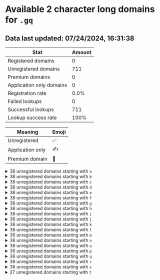 # Available 2 character long domains for `.gq`

## Data last updated: 07/24/2024, 16:31:38

|Stat|Amount|
|--|--|
|Registered domains|0|
|Unregistered domains|711|
|Premium domains|0|
|Application only domains|0|
|Registration rate|0.0%|
|Failed lookups|0|
|Successful lookups|711|
|Lookup success rate|100%|


|Meaning|Emoji|
|--|--|
|Unregistered|:white_check_mark:|
|Application only|:writing_hand:|
|Premium domain|:gem:|

<details>
<summary>36 unregistered domains starting with <bold><code>a</code></bold></summary>

|Type|Domain|
|--|--|
|:white_check_mark:|`a0.gq`|
|:white_check_mark:|`a1.gq`|
|:white_check_mark:|`a2.gq`|
|:white_check_mark:|`a3.gq`|
|:white_check_mark:|`a4.gq`|
|:white_check_mark:|`a5.gq`|
|:white_check_mark:|`a6.gq`|
|:white_check_mark:|`a7.gq`|
|:white_check_mark:|`a8.gq`|
|:white_check_mark:|`a9.gq`|
|:white_check_mark:|`aa.gq`|
|:white_check_mark:|`ab.gq`|
|:white_check_mark:|`ac.gq`|
|:white_check_mark:|`ad.gq`|
|:white_check_mark:|`ae.gq`|
|:white_check_mark:|`af.gq`|
|:white_check_mark:|`ag.gq`|
|:white_check_mark:|`ah.gq`|
|:white_check_mark:|`ai.gq`|
|:white_check_mark:|`aj.gq`|
|:white_check_mark:|`ak.gq`|
|:white_check_mark:|`al.gq`|
|:white_check_mark:|`am.gq`|
|:white_check_mark:|`an.gq`|
|:white_check_mark:|`ao.gq`|
|:white_check_mark:|`ap.gq`|
|:white_check_mark:|`aq.gq`|
|:white_check_mark:|`ar.gq`|
|:white_check_mark:|`as.gq`|
|:white_check_mark:|`at.gq`|
|:white_check_mark:|`au.gq`|
|:white_check_mark:|`av.gq`|
|:white_check_mark:|`aw.gq`|
|:white_check_mark:|`ax.gq`|
|:white_check_mark:|`ay.gq`|
|:white_check_mark:|`az.gq`|
</details>
<details>
<summary>36 unregistered domains starting with <bold><code>b</code></bold></summary>

|Type|Domain|
|--|--|
|:white_check_mark:|`b0.gq`|
|:white_check_mark:|`b1.gq`|
|:white_check_mark:|`b2.gq`|
|:white_check_mark:|`b3.gq`|
|:white_check_mark:|`b4.gq`|
|:white_check_mark:|`b5.gq`|
|:white_check_mark:|`b6.gq`|
|:white_check_mark:|`b7.gq`|
|:white_check_mark:|`b8.gq`|
|:white_check_mark:|`b9.gq`|
|:white_check_mark:|`ba.gq`|
|:white_check_mark:|`bb.gq`|
|:white_check_mark:|`bc.gq`|
|:white_check_mark:|`bd.gq`|
|:white_check_mark:|`be.gq`|
|:white_check_mark:|`bf.gq`|
|:white_check_mark:|`bg.gq`|
|:white_check_mark:|`bh.gq`|
|:white_check_mark:|`bi.gq`|
|:white_check_mark:|`bj.gq`|
|:white_check_mark:|`bk.gq`|
|:white_check_mark:|`bl.gq`|
|:white_check_mark:|`bm.gq`|
|:white_check_mark:|`bn.gq`|
|:white_check_mark:|`bo.gq`|
|:white_check_mark:|`bp.gq`|
|:white_check_mark:|`bq.gq`|
|:white_check_mark:|`br.gq`|
|:white_check_mark:|`bs.gq`|
|:white_check_mark:|`bt.gq`|
|:white_check_mark:|`bu.gq`|
|:white_check_mark:|`bv.gq`|
|:white_check_mark:|`bw.gq`|
|:white_check_mark:|`bx.gq`|
|:white_check_mark:|`by.gq`|
|:white_check_mark:|`bz.gq`|
</details>
<details>
<summary>36 unregistered domains starting with <bold><code>c</code></bold></summary>

|Type|Domain|
|--|--|
|:white_check_mark:|`c0.gq`|
|:white_check_mark:|`c1.gq`|
|:white_check_mark:|`c2.gq`|
|:white_check_mark:|`c3.gq`|
|:white_check_mark:|`c4.gq`|
|:white_check_mark:|`c5.gq`|
|:white_check_mark:|`c6.gq`|
|:white_check_mark:|`c7.gq`|
|:white_check_mark:|`c8.gq`|
|:white_check_mark:|`c9.gq`|
|:white_check_mark:|`ca.gq`|
|:white_check_mark:|`cb.gq`|
|:white_check_mark:|`cc.gq`|
|:white_check_mark:|`cd.gq`|
|:white_check_mark:|`ce.gq`|
|:white_check_mark:|`cf.gq`|
|:white_check_mark:|`cg.gq`|
|:white_check_mark:|`ch.gq`|
|:white_check_mark:|`ci.gq`|
|:white_check_mark:|`cj.gq`|
|:white_check_mark:|`ck.gq`|
|:white_check_mark:|`cl.gq`|
|:white_check_mark:|`cm.gq`|
|:white_check_mark:|`cn.gq`|
|:white_check_mark:|`co.gq`|
|:white_check_mark:|`cp.gq`|
|:white_check_mark:|`cq.gq`|
|:white_check_mark:|`cr.gq`|
|:white_check_mark:|`cs.gq`|
|:white_check_mark:|`ct.gq`|
|:white_check_mark:|`cu.gq`|
|:white_check_mark:|`cv.gq`|
|:white_check_mark:|`cw.gq`|
|:white_check_mark:|`cx.gq`|
|:white_check_mark:|`cy.gq`|
|:white_check_mark:|`cz.gq`|
</details>
<details>
<summary>36 unregistered domains starting with <bold><code>d</code></bold></summary>

|Type|Domain|
|--|--|
|:white_check_mark:|`d0.gq`|
|:white_check_mark:|`d1.gq`|
|:white_check_mark:|`d2.gq`|
|:white_check_mark:|`d3.gq`|
|:white_check_mark:|`d4.gq`|
|:white_check_mark:|`d5.gq`|
|:white_check_mark:|`d6.gq`|
|:white_check_mark:|`d7.gq`|
|:white_check_mark:|`d8.gq`|
|:white_check_mark:|`d9.gq`|
|:white_check_mark:|`da.gq`|
|:white_check_mark:|`db.gq`|
|:white_check_mark:|`dc.gq`|
|:white_check_mark:|`dd.gq`|
|:white_check_mark:|`de.gq`|
|:white_check_mark:|`df.gq`|
|:white_check_mark:|`dg.gq`|
|:white_check_mark:|`dh.gq`|
|:white_check_mark:|`di.gq`|
|:white_check_mark:|`dj.gq`|
|:white_check_mark:|`dk.gq`|
|:white_check_mark:|`dl.gq`|
|:white_check_mark:|`dm.gq`|
|:white_check_mark:|`dn.gq`|
|:white_check_mark:|`do.gq`|
|:white_check_mark:|`dp.gq`|
|:white_check_mark:|`dq.gq`|
|:white_check_mark:|`dr.gq`|
|:white_check_mark:|`ds.gq`|
|:white_check_mark:|`dt.gq`|
|:white_check_mark:|`du.gq`|
|:white_check_mark:|`dv.gq`|
|:white_check_mark:|`dw.gq`|
|:white_check_mark:|`dx.gq`|
|:white_check_mark:|`dy.gq`|
|:white_check_mark:|`dz.gq`|
</details>
<details>
<summary>36 unregistered domains starting with <bold><code>e</code></bold></summary>

|Type|Domain|
|--|--|
|:white_check_mark:|`e0.gq`|
|:white_check_mark:|`e1.gq`|
|:white_check_mark:|`e2.gq`|
|:white_check_mark:|`e3.gq`|
|:white_check_mark:|`e4.gq`|
|:white_check_mark:|`e5.gq`|
|:white_check_mark:|`e6.gq`|
|:white_check_mark:|`e7.gq`|
|:white_check_mark:|`e8.gq`|
|:white_check_mark:|`e9.gq`|
|:white_check_mark:|`ea.gq`|
|:white_check_mark:|`eb.gq`|
|:white_check_mark:|`ec.gq`|
|:white_check_mark:|`ed.gq`|
|:white_check_mark:|`ee.gq`|
|:white_check_mark:|`ef.gq`|
|:white_check_mark:|`eg.gq`|
|:white_check_mark:|`eh.gq`|
|:white_check_mark:|`ei.gq`|
|:white_check_mark:|`ej.gq`|
|:white_check_mark:|`ek.gq`|
|:white_check_mark:|`el.gq`|
|:white_check_mark:|`em.gq`|
|:white_check_mark:|`en.gq`|
|:white_check_mark:|`eo.gq`|
|:white_check_mark:|`ep.gq`|
|:white_check_mark:|`eq.gq`|
|:white_check_mark:|`er.gq`|
|:white_check_mark:|`es.gq`|
|:white_check_mark:|`et.gq`|
|:white_check_mark:|`eu.gq`|
|:white_check_mark:|`ev.gq`|
|:white_check_mark:|`ew.gq`|
|:white_check_mark:|`ex.gq`|
|:white_check_mark:|`ey.gq`|
|:white_check_mark:|`ez.gq`|
</details>
<details>
<summary>36 unregistered domains starting with <bold><code>f</code></bold></summary>

|Type|Domain|
|--|--|
|:white_check_mark:|`f0.gq`|
|:white_check_mark:|`f1.gq`|
|:white_check_mark:|`f2.gq`|
|:white_check_mark:|`f3.gq`|
|:white_check_mark:|`f4.gq`|
|:white_check_mark:|`f5.gq`|
|:white_check_mark:|`f6.gq`|
|:white_check_mark:|`f7.gq`|
|:white_check_mark:|`f8.gq`|
|:white_check_mark:|`f9.gq`|
|:white_check_mark:|`fa.gq`|
|:white_check_mark:|`fb.gq`|
|:white_check_mark:|`fc.gq`|
|:white_check_mark:|`fd.gq`|
|:white_check_mark:|`fe.gq`|
|:white_check_mark:|`ff.gq`|
|:white_check_mark:|`fg.gq`|
|:white_check_mark:|`fh.gq`|
|:white_check_mark:|`fi.gq`|
|:white_check_mark:|`fj.gq`|
|:white_check_mark:|`fk.gq`|
|:white_check_mark:|`fl.gq`|
|:white_check_mark:|`fm.gq`|
|:white_check_mark:|`fn.gq`|
|:white_check_mark:|`fo.gq`|
|:white_check_mark:|`fp.gq`|
|:white_check_mark:|`fq.gq`|
|:white_check_mark:|`fr.gq`|
|:white_check_mark:|`fs.gq`|
|:white_check_mark:|`ft.gq`|
|:white_check_mark:|`fu.gq`|
|:white_check_mark:|`fv.gq`|
|:white_check_mark:|`fw.gq`|
|:white_check_mark:|`fx.gq`|
|:white_check_mark:|`fy.gq`|
|:white_check_mark:|`fz.gq`|
</details>
<details>
<summary>36 unregistered domains starting with <bold><code>g</code></bold></summary>

|Type|Domain|
|--|--|
|:white_check_mark:|`g0.gq`|
|:white_check_mark:|`g1.gq`|
|:white_check_mark:|`g2.gq`|
|:white_check_mark:|`g3.gq`|
|:white_check_mark:|`g4.gq`|
|:white_check_mark:|`g5.gq`|
|:white_check_mark:|`g6.gq`|
|:white_check_mark:|`g7.gq`|
|:white_check_mark:|`g8.gq`|
|:white_check_mark:|`g9.gq`|
|:white_check_mark:|`ga.gq`|
|:white_check_mark:|`gb.gq`|
|:white_check_mark:|`gc.gq`|
|:white_check_mark:|`gd.gq`|
|:white_check_mark:|`ge.gq`|
|:white_check_mark:|`gf.gq`|
|:white_check_mark:|`gg.gq`|
|:white_check_mark:|`gh.gq`|
|:white_check_mark:|`gi.gq`|
|:white_check_mark:|`gj.gq`|
|:white_check_mark:|`gk.gq`|
|:white_check_mark:|`gl.gq`|
|:white_check_mark:|`gm.gq`|
|:white_check_mark:|`gn.gq`|
|:white_check_mark:|`go.gq`|
|:white_check_mark:|`gp.gq`|
|:white_check_mark:|`gq.gq`|
|:white_check_mark:|`gr.gq`|
|:white_check_mark:|`gs.gq`|
|:white_check_mark:|`gt.gq`|
|:white_check_mark:|`gu.gq`|
|:white_check_mark:|`gv.gq`|
|:white_check_mark:|`gw.gq`|
|:white_check_mark:|`gx.gq`|
|:white_check_mark:|`gy.gq`|
|:white_check_mark:|`gz.gq`|
</details>
<details>
<summary>36 unregistered domains starting with <bold><code>h</code></bold></summary>

|Type|Domain|
|--|--|
|:white_check_mark:|`h0.gq`|
|:white_check_mark:|`h1.gq`|
|:white_check_mark:|`h2.gq`|
|:white_check_mark:|`h3.gq`|
|:white_check_mark:|`h4.gq`|
|:white_check_mark:|`h5.gq`|
|:white_check_mark:|`h6.gq`|
|:white_check_mark:|`h7.gq`|
|:white_check_mark:|`h8.gq`|
|:white_check_mark:|`h9.gq`|
|:white_check_mark:|`ha.gq`|
|:white_check_mark:|`hb.gq`|
|:white_check_mark:|`hc.gq`|
|:white_check_mark:|`hd.gq`|
|:white_check_mark:|`he.gq`|
|:white_check_mark:|`hf.gq`|
|:white_check_mark:|`hg.gq`|
|:white_check_mark:|`hh.gq`|
|:white_check_mark:|`hi.gq`|
|:white_check_mark:|`hj.gq`|
|:white_check_mark:|`hk.gq`|
|:white_check_mark:|`hl.gq`|
|:white_check_mark:|`hm.gq`|
|:white_check_mark:|`hn.gq`|
|:white_check_mark:|`ho.gq`|
|:white_check_mark:|`hp.gq`|
|:white_check_mark:|`hq.gq`|
|:white_check_mark:|`hr.gq`|
|:white_check_mark:|`hs.gq`|
|:white_check_mark:|`ht.gq`|
|:white_check_mark:|`hu.gq`|
|:white_check_mark:|`hv.gq`|
|:white_check_mark:|`hw.gq`|
|:white_check_mark:|`hx.gq`|
|:white_check_mark:|`hy.gq`|
|:white_check_mark:|`hz.gq`|
</details>
<details>
<summary>36 unregistered domains starting with <bold><code>i</code></bold></summary>

|Type|Domain|
|--|--|
|:white_check_mark:|`i0.gq`|
|:white_check_mark:|`i1.gq`|
|:white_check_mark:|`i2.gq`|
|:white_check_mark:|`i3.gq`|
|:white_check_mark:|`i4.gq`|
|:white_check_mark:|`i5.gq`|
|:white_check_mark:|`i6.gq`|
|:white_check_mark:|`i7.gq`|
|:white_check_mark:|`i8.gq`|
|:white_check_mark:|`i9.gq`|
|:white_check_mark:|`ia.gq`|
|:white_check_mark:|`ib.gq`|
|:white_check_mark:|`ic.gq`|
|:white_check_mark:|`id.gq`|
|:white_check_mark:|`ie.gq`|
|:white_check_mark:|`if.gq`|
|:white_check_mark:|`ig.gq`|
|:white_check_mark:|`ih.gq`|
|:white_check_mark:|`ii.gq`|
|:white_check_mark:|`ij.gq`|
|:white_check_mark:|`ik.gq`|
|:white_check_mark:|`il.gq`|
|:white_check_mark:|`im.gq`|
|:white_check_mark:|`in.gq`|
|:white_check_mark:|`io.gq`|
|:white_check_mark:|`ip.gq`|
|:white_check_mark:|`iq.gq`|
|:white_check_mark:|`ir.gq`|
|:white_check_mark:|`is.gq`|
|:white_check_mark:|`it.gq`|
|:white_check_mark:|`iu.gq`|
|:white_check_mark:|`iv.gq`|
|:white_check_mark:|`iw.gq`|
|:white_check_mark:|`ix.gq`|
|:white_check_mark:|`iy.gq`|
|:white_check_mark:|`iz.gq`|
</details>
<details>
<summary>36 unregistered domains starting with <bold><code>j</code></bold></summary>

|Type|Domain|
|--|--|
|:white_check_mark:|`j0.gq`|
|:white_check_mark:|`j1.gq`|
|:white_check_mark:|`j2.gq`|
|:white_check_mark:|`j3.gq`|
|:white_check_mark:|`j4.gq`|
|:white_check_mark:|`j5.gq`|
|:white_check_mark:|`j6.gq`|
|:white_check_mark:|`j7.gq`|
|:white_check_mark:|`j8.gq`|
|:white_check_mark:|`j9.gq`|
|:white_check_mark:|`ja.gq`|
|:white_check_mark:|`jb.gq`|
|:white_check_mark:|`jc.gq`|
|:white_check_mark:|`jd.gq`|
|:white_check_mark:|`je.gq`|
|:white_check_mark:|`jf.gq`|
|:white_check_mark:|`jg.gq`|
|:white_check_mark:|`jh.gq`|
|:white_check_mark:|`ji.gq`|
|:white_check_mark:|`jj.gq`|
|:white_check_mark:|`jk.gq`|
|:white_check_mark:|`jl.gq`|
|:white_check_mark:|`jm.gq`|
|:white_check_mark:|`jn.gq`|
|:white_check_mark:|`jo.gq`|
|:white_check_mark:|`jp.gq`|
|:white_check_mark:|`jq.gq`|
|:white_check_mark:|`jr.gq`|
|:white_check_mark:|`js.gq`|
|:white_check_mark:|`jt.gq`|
|:white_check_mark:|`ju.gq`|
|:white_check_mark:|`jv.gq`|
|:white_check_mark:|`jw.gq`|
|:white_check_mark:|`jx.gq`|
|:white_check_mark:|`jy.gq`|
|:white_check_mark:|`jz.gq`|
</details>
<details>
<summary>36 unregistered domains starting with <bold><code>k</code></bold></summary>

|Type|Domain|
|--|--|
|:white_check_mark:|`k0.gq`|
|:white_check_mark:|`k1.gq`|
|:white_check_mark:|`k2.gq`|
|:white_check_mark:|`k3.gq`|
|:white_check_mark:|`k4.gq`|
|:white_check_mark:|`k5.gq`|
|:white_check_mark:|`k6.gq`|
|:white_check_mark:|`k7.gq`|
|:white_check_mark:|`k8.gq`|
|:white_check_mark:|`k9.gq`|
|:white_check_mark:|`ka.gq`|
|:white_check_mark:|`kb.gq`|
|:white_check_mark:|`kc.gq`|
|:white_check_mark:|`kd.gq`|
|:white_check_mark:|`ke.gq`|
|:white_check_mark:|`kf.gq`|
|:white_check_mark:|`kg.gq`|
|:white_check_mark:|`kh.gq`|
|:white_check_mark:|`ki.gq`|
|:white_check_mark:|`kj.gq`|
|:white_check_mark:|`kk.gq`|
|:white_check_mark:|`kl.gq`|
|:white_check_mark:|`km.gq`|
|:white_check_mark:|`kn.gq`|
|:white_check_mark:|`ko.gq`|
|:white_check_mark:|`kp.gq`|
|:white_check_mark:|`kq.gq`|
|:white_check_mark:|`kr.gq`|
|:white_check_mark:|`ks.gq`|
|:white_check_mark:|`kt.gq`|
|:white_check_mark:|`ku.gq`|
|:white_check_mark:|`kv.gq`|
|:white_check_mark:|`kw.gq`|
|:white_check_mark:|`kx.gq`|
|:white_check_mark:|`ky.gq`|
|:white_check_mark:|`kz.gq`|
</details>
<details>
<summary>36 unregistered domains starting with <bold><code>l</code></bold></summary>

|Type|Domain|
|--|--|
|:white_check_mark:|`l0.gq`|
|:white_check_mark:|`l1.gq`|
|:white_check_mark:|`l2.gq`|
|:white_check_mark:|`l3.gq`|
|:white_check_mark:|`l4.gq`|
|:white_check_mark:|`l5.gq`|
|:white_check_mark:|`l6.gq`|
|:white_check_mark:|`l7.gq`|
|:white_check_mark:|`l8.gq`|
|:white_check_mark:|`l9.gq`|
|:white_check_mark:|`la.gq`|
|:white_check_mark:|`lb.gq`|
|:white_check_mark:|`lc.gq`|
|:white_check_mark:|`ld.gq`|
|:white_check_mark:|`le.gq`|
|:white_check_mark:|`lf.gq`|
|:white_check_mark:|`lg.gq`|
|:white_check_mark:|`lh.gq`|
|:white_check_mark:|`li.gq`|
|:white_check_mark:|`lj.gq`|
|:white_check_mark:|`lk.gq`|
|:white_check_mark:|`ll.gq`|
|:white_check_mark:|`lm.gq`|
|:white_check_mark:|`ln.gq`|
|:white_check_mark:|`lo.gq`|
|:white_check_mark:|`lp.gq`|
|:white_check_mark:|`lq.gq`|
|:white_check_mark:|`lr.gq`|
|:white_check_mark:|`ls.gq`|
|:white_check_mark:|`lt.gq`|
|:white_check_mark:|`lu.gq`|
|:white_check_mark:|`lv.gq`|
|:white_check_mark:|`lw.gq`|
|:white_check_mark:|`lx.gq`|
|:white_check_mark:|`ly.gq`|
|:white_check_mark:|`lz.gq`|
</details>
<details>
<summary>36 unregistered domains starting with <bold><code>m</code></bold></summary>

|Type|Domain|
|--|--|
|:white_check_mark:|`m0.gq`|
|:white_check_mark:|`m1.gq`|
|:white_check_mark:|`m2.gq`|
|:white_check_mark:|`m3.gq`|
|:white_check_mark:|`m4.gq`|
|:white_check_mark:|`m5.gq`|
|:white_check_mark:|`m6.gq`|
|:white_check_mark:|`m7.gq`|
|:white_check_mark:|`m8.gq`|
|:white_check_mark:|`m9.gq`|
|:white_check_mark:|`ma.gq`|
|:white_check_mark:|`mb.gq`|
|:white_check_mark:|`mc.gq`|
|:white_check_mark:|`md.gq`|
|:white_check_mark:|`me.gq`|
|:white_check_mark:|`mf.gq`|
|:white_check_mark:|`mg.gq`|
|:white_check_mark:|`mh.gq`|
|:white_check_mark:|`mi.gq`|
|:white_check_mark:|`mj.gq`|
|:white_check_mark:|`mk.gq`|
|:white_check_mark:|`ml.gq`|
|:white_check_mark:|`mm.gq`|
|:white_check_mark:|`mn.gq`|
|:white_check_mark:|`mo.gq`|
|:white_check_mark:|`mp.gq`|
|:white_check_mark:|`mq.gq`|
|:white_check_mark:|`mr.gq`|
|:white_check_mark:|`ms.gq`|
|:white_check_mark:|`mt.gq`|
|:white_check_mark:|`mu.gq`|
|:white_check_mark:|`mv.gq`|
|:white_check_mark:|`mw.gq`|
|:white_check_mark:|`mx.gq`|
|:white_check_mark:|`my.gq`|
|:white_check_mark:|`mz.gq`|
</details>
<details>
<summary>36 unregistered domains starting with <bold><code>n</code></bold></summary>

|Type|Domain|
|--|--|
|:white_check_mark:|`n0.gq`|
|:white_check_mark:|`n1.gq`|
|:white_check_mark:|`n2.gq`|
|:white_check_mark:|`n3.gq`|
|:white_check_mark:|`n4.gq`|
|:white_check_mark:|`n5.gq`|
|:white_check_mark:|`n6.gq`|
|:white_check_mark:|`n7.gq`|
|:white_check_mark:|`n8.gq`|
|:white_check_mark:|`n9.gq`|
|:white_check_mark:|`na.gq`|
|:white_check_mark:|`nb.gq`|
|:white_check_mark:|`nc.gq`|
|:white_check_mark:|`nd.gq`|
|:white_check_mark:|`ne.gq`|
|:white_check_mark:|`nf.gq`|
|:white_check_mark:|`ng.gq`|
|:white_check_mark:|`nh.gq`|
|:white_check_mark:|`ni.gq`|
|:white_check_mark:|`nj.gq`|
|:white_check_mark:|`nk.gq`|
|:white_check_mark:|`nl.gq`|
|:white_check_mark:|`nm.gq`|
|:white_check_mark:|`nn.gq`|
|:white_check_mark:|`no.gq`|
|:white_check_mark:|`np.gq`|
|:white_check_mark:|`nq.gq`|
|:white_check_mark:|`nr.gq`|
|:white_check_mark:|`ns.gq`|
|:white_check_mark:|`nt.gq`|
|:white_check_mark:|`nu.gq`|
|:white_check_mark:|`nv.gq`|
|:white_check_mark:|`nw.gq`|
|:white_check_mark:|`nx.gq`|
|:white_check_mark:|`ny.gq`|
|:white_check_mark:|`nz.gq`|
</details>
<details>
<summary>36 unregistered domains starting with <bold><code>o</code></bold></summary>

|Type|Domain|
|--|--|
|:white_check_mark:|`o0.gq`|
|:white_check_mark:|`o1.gq`|
|:white_check_mark:|`o2.gq`|
|:white_check_mark:|`o3.gq`|
|:white_check_mark:|`o4.gq`|
|:white_check_mark:|`o5.gq`|
|:white_check_mark:|`o6.gq`|
|:white_check_mark:|`o7.gq`|
|:white_check_mark:|`o8.gq`|
|:white_check_mark:|`o9.gq`|
|:white_check_mark:|`oa.gq`|
|:white_check_mark:|`ob.gq`|
|:white_check_mark:|`oc.gq`|
|:white_check_mark:|`od.gq`|
|:white_check_mark:|`oe.gq`|
|:white_check_mark:|`of.gq`|
|:white_check_mark:|`og.gq`|
|:white_check_mark:|`oh.gq`|
|:white_check_mark:|`oi.gq`|
|:white_check_mark:|`oj.gq`|
|:white_check_mark:|`ok.gq`|
|:white_check_mark:|`ol.gq`|
|:white_check_mark:|`om.gq`|
|:white_check_mark:|`on.gq`|
|:white_check_mark:|`oo.gq`|
|:white_check_mark:|`op.gq`|
|:white_check_mark:|`oq.gq`|
|:white_check_mark:|`or.gq`|
|:white_check_mark:|`os.gq`|
|:white_check_mark:|`ot.gq`|
|:white_check_mark:|`ou.gq`|
|:white_check_mark:|`ov.gq`|
|:white_check_mark:|`ow.gq`|
|:white_check_mark:|`ox.gq`|
|:white_check_mark:|`oy.gq`|
|:white_check_mark:|`oz.gq`|
</details>
<details>
<summary>36 unregistered domains starting with <bold><code>p</code></bold></summary>

|Type|Domain|
|--|--|
|:white_check_mark:|`p0.gq`|
|:white_check_mark:|`p1.gq`|
|:white_check_mark:|`p2.gq`|
|:white_check_mark:|`p3.gq`|
|:white_check_mark:|`p4.gq`|
|:white_check_mark:|`p5.gq`|
|:white_check_mark:|`p6.gq`|
|:white_check_mark:|`p7.gq`|
|:white_check_mark:|`p8.gq`|
|:white_check_mark:|`p9.gq`|
|:white_check_mark:|`pa.gq`|
|:white_check_mark:|`pb.gq`|
|:white_check_mark:|`pc.gq`|
|:white_check_mark:|`pd.gq`|
|:white_check_mark:|`pe.gq`|
|:white_check_mark:|`pf.gq`|
|:white_check_mark:|`pg.gq`|
|:white_check_mark:|`ph.gq`|
|:white_check_mark:|`pi.gq`|
|:white_check_mark:|`pj.gq`|
|:white_check_mark:|`pk.gq`|
|:white_check_mark:|`pl.gq`|
|:white_check_mark:|`pm.gq`|
|:white_check_mark:|`pn.gq`|
|:white_check_mark:|`po.gq`|
|:white_check_mark:|`pp.gq`|
|:white_check_mark:|`pq.gq`|
|:white_check_mark:|`pr.gq`|
|:white_check_mark:|`ps.gq`|
|:white_check_mark:|`pt.gq`|
|:white_check_mark:|`pu.gq`|
|:white_check_mark:|`pv.gq`|
|:white_check_mark:|`pw.gq`|
|:white_check_mark:|`px.gq`|
|:white_check_mark:|`py.gq`|
|:white_check_mark:|`pz.gq`|
</details>
<details>
<summary>36 unregistered domains starting with <bold><code>q</code></bold></summary>

|Type|Domain|
|--|--|
|:white_check_mark:|`q0.gq`|
|:white_check_mark:|`q1.gq`|
|:white_check_mark:|`q2.gq`|
|:white_check_mark:|`q3.gq`|
|:white_check_mark:|`q4.gq`|
|:white_check_mark:|`q5.gq`|
|:white_check_mark:|`q6.gq`|
|:white_check_mark:|`q7.gq`|
|:white_check_mark:|`q8.gq`|
|:white_check_mark:|`q9.gq`|
|:white_check_mark:|`qa.gq`|
|:white_check_mark:|`qb.gq`|
|:white_check_mark:|`qc.gq`|
|:white_check_mark:|`qd.gq`|
|:white_check_mark:|`qe.gq`|
|:white_check_mark:|`qf.gq`|
|:white_check_mark:|`qg.gq`|
|:white_check_mark:|`qh.gq`|
|:white_check_mark:|`qi.gq`|
|:white_check_mark:|`qj.gq`|
|:white_check_mark:|`qk.gq`|
|:white_check_mark:|`ql.gq`|
|:white_check_mark:|`qm.gq`|
|:white_check_mark:|`qn.gq`|
|:white_check_mark:|`qo.gq`|
|:white_check_mark:|`qp.gq`|
|:white_check_mark:|`qq.gq`|
|:white_check_mark:|`qr.gq`|
|:white_check_mark:|`qs.gq`|
|:white_check_mark:|`qt.gq`|
|:white_check_mark:|`qu.gq`|
|:white_check_mark:|`qv.gq`|
|:white_check_mark:|`qw.gq`|
|:white_check_mark:|`qx.gq`|
|:white_check_mark:|`qy.gq`|
|:white_check_mark:|`qz.gq`|
</details>
<details>
<summary>36 unregistered domains starting with <bold><code>r</code></bold></summary>

|Type|Domain|
|--|--|
|:white_check_mark:|`r0.gq`|
|:white_check_mark:|`r1.gq`|
|:white_check_mark:|`r2.gq`|
|:white_check_mark:|`r3.gq`|
|:white_check_mark:|`r4.gq`|
|:white_check_mark:|`r5.gq`|
|:white_check_mark:|`r6.gq`|
|:white_check_mark:|`r7.gq`|
|:white_check_mark:|`r8.gq`|
|:white_check_mark:|`r9.gq`|
|:white_check_mark:|`ra.gq`|
|:white_check_mark:|`rb.gq`|
|:white_check_mark:|`rc.gq`|
|:white_check_mark:|`rd.gq`|
|:white_check_mark:|`re.gq`|
|:white_check_mark:|`rf.gq`|
|:white_check_mark:|`rg.gq`|
|:white_check_mark:|`rh.gq`|
|:white_check_mark:|`ri.gq`|
|:white_check_mark:|`rj.gq`|
|:white_check_mark:|`rk.gq`|
|:white_check_mark:|`rl.gq`|
|:white_check_mark:|`rm.gq`|
|:white_check_mark:|`rn.gq`|
|:white_check_mark:|`ro.gq`|
|:white_check_mark:|`rp.gq`|
|:white_check_mark:|`rq.gq`|
|:white_check_mark:|`rr.gq`|
|:white_check_mark:|`rs.gq`|
|:white_check_mark:|`rt.gq`|
|:white_check_mark:|`ru.gq`|
|:white_check_mark:|`rv.gq`|
|:white_check_mark:|`rw.gq`|
|:white_check_mark:|`rx.gq`|
|:white_check_mark:|`ry.gq`|
|:white_check_mark:|`rz.gq`|
</details>
<details>
<summary>36 unregistered domains starting with <bold><code>s</code></bold></summary>

|Type|Domain|
|--|--|
|:white_check_mark:|`s0.gq`|
|:white_check_mark:|`s1.gq`|
|:white_check_mark:|`s2.gq`|
|:white_check_mark:|`s3.gq`|
|:white_check_mark:|`s4.gq`|
|:white_check_mark:|`s5.gq`|
|:white_check_mark:|`s6.gq`|
|:white_check_mark:|`s7.gq`|
|:white_check_mark:|`s8.gq`|
|:white_check_mark:|`s9.gq`|
|:white_check_mark:|`sa.gq`|
|:white_check_mark:|`sb.gq`|
|:white_check_mark:|`sc.gq`|
|:white_check_mark:|`sd.gq`|
|:white_check_mark:|`se.gq`|
|:white_check_mark:|`sf.gq`|
|:white_check_mark:|`sg.gq`|
|:white_check_mark:|`sh.gq`|
|:white_check_mark:|`si.gq`|
|:white_check_mark:|`sj.gq`|
|:white_check_mark:|`sk.gq`|
|:white_check_mark:|`sl.gq`|
|:white_check_mark:|`sm.gq`|
|:white_check_mark:|`sn.gq`|
|:white_check_mark:|`so.gq`|
|:white_check_mark:|`sp.gq`|
|:white_check_mark:|`sq.gq`|
|:white_check_mark:|`sr.gq`|
|:white_check_mark:|`ss.gq`|
|:white_check_mark:|`st.gq`|
|:white_check_mark:|`su.gq`|
|:white_check_mark:|`sv.gq`|
|:white_check_mark:|`sw.gq`|
|:white_check_mark:|`sx.gq`|
|:white_check_mark:|`sy.gq`|
|:white_check_mark:|`sz.gq`|
</details>
<details>
<summary>27 unregistered domains starting with <bold><code>t</code></bold></summary>

|Type|Domain|
|--|--|
|:white_check_mark:|`t0.gq`|
|:white_check_mark:|`ta.gq`|
|:white_check_mark:|`tb.gq`|
|:white_check_mark:|`tc.gq`|
|:white_check_mark:|`td.gq`|
|:white_check_mark:|`te.gq`|
|:white_check_mark:|`tf.gq`|
|:white_check_mark:|`tg.gq`|
|:white_check_mark:|`th.gq`|
|:white_check_mark:|`ti.gq`|
|:white_check_mark:|`tj.gq`|
|:white_check_mark:|`tk.gq`|
|:white_check_mark:|`tl.gq`|
|:white_check_mark:|`tm.gq`|
|:white_check_mark:|`tn.gq`|
|:white_check_mark:|`to.gq`|
|:white_check_mark:|`tp.gq`|
|:white_check_mark:|`tq.gq`|
|:white_check_mark:|`tr.gq`|
|:white_check_mark:|`ts.gq`|
|:white_check_mark:|`tt.gq`|
|:white_check_mark:|`tu.gq`|
|:white_check_mark:|`tv.gq`|
|:white_check_mark:|`tw.gq`|
|:white_check_mark:|`tx.gq`|
|:white_check_mark:|`ty.gq`|
|:white_check_mark:|`tz.gq`|
</details>